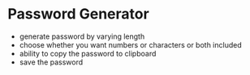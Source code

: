 # Password Generator

- generate password by varying length
- choose whether you want numbers or characters or both included
- ability to copy the password to clipboard
- save the password
